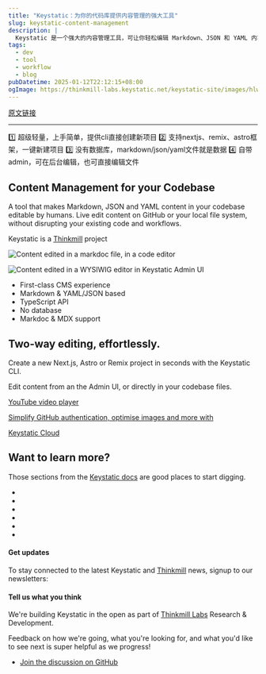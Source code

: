 ```yaml
---
title: "Keystatic：为你的代码库提供内容管理的强大工具"
slug: keystatic-content-management
description: |
  Keystatic 是一个强大的内容管理工具，可让你轻松编辑 Markdown、JSON 和 YAML 内容，而不会干扰现有的代码和工作流程。支持两种编辑方式，适用于 Next.js、Astro 和 Remix 项目，提升开发效率，轻量级blog或者导航站的首选
tags: 
  - dev
  - tool
  - workflow
  - blog
pubDatetime: 2025-01-12T22:12:15+08:00
ogImage: https://thinkmill-labs.keystatic.net/keystatic-site/images/hlworopofi3z/og-image
---
```


[原文链接](https://keystatic.com/?utm_source=indiehub.best&utm_medium=referral&utm_campaign=navigation)

---

1️⃣  超级轻量，上手简单，提供cli直接创建新项目
2️⃣  支持nextjs、remix、astro框架，一键新建项目
3️⃣  没有数据库，markdown/json/yaml文件就是数据
4️⃣  自带admin，可在后台编辑，也可直接编辑文件

## Content Management for your Codebase

A tool that makes Markdown, JSON and YAML content in your codebase editable by humans. Live edit content on GitHub or your local file system, without disrupting your existing code and workflows.

Keystatic is a<!-- --> [Thinkmill](https://thinkmill.com.au/) <!-- -->project

![Content edited in a markdoc file, in a code editor](https://thinkmill-labs.keystatic.net/keystatic-site/images/fibyg87jdi7p/hero-markdoc-file)

![Content edited in a WYSIWIG editor in Keystatic Admin UI](https://thinkmill-labs.keystatic.net/keystatic-site/images/b1q36g2ftnju/hero-keystatic-editor)

* First-class CMS experience
* Markdown & YAML/JSON based
* TypeScript API
* No database
* Markdoc & MDX support

## Two-way editing, effortlessly.

Create a new Next.js, Astro or Remix project in seconds with the Keystatic CLI.

Edit content from an the Admin UI, or directly in your codebase files.

[YouTube video player](https://www.youtube.com/embed/E65Fx9all04?controls=0)

[Simplify GitHub authentication, optimise images and more with](https://keystatic.cloud/)

<!-- -->

[ Keystatic Cloud](https://keystatic.cloud/)

## Want to learn more?

Those sections from the<!-- --> [Keystatic docs](https://keystatic.com/docs) <!-- -->are good places to start digging.

*
*
*
*
*
*

#### Get updates

To stay connected to the latest Keystatic and<!-- --> [Thinkmill](https://www.thinkmill.com.au/) <!-- -->news, signup to our newsletters:

#### Tell us what you think

We're building Keystatic in the open as part of<!-- --> [Thinkmill Labs](https://www.thinkmill.com.au/) <!-- -->Research & Development.

Feedback on how we're going, what you're looking for, and what you'd like to see next is super helpful as we progress!

* [Join the discussion on GitHub](https://github.com/Thinkmill/keystatic/discussions)


